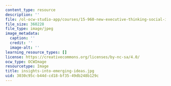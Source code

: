 ```yaml
---
content_type: resource
description: ''
file: /ol-ocw-studio-app/courses/15-960-new-executive-thinking-social-impact-technology-projects-fall-2017-spring-2018/3030c95cb44dcd18bf3549db248b129c_insights-into-emerging-ideas.jpg
file_size: 360228
file_type: image/jpeg
image_metadata:
  caption: ''
  credit: ''
  image-alt: ''
learning_resource_types: []
license: https://creativecommons.org/licenses/by-nc-sa/4.0/
ocw_type: OCWImage
resourcetype: Image
title: insights-into-emerging-ideas.jpg
uid: 3030c95c-b44d-cd18-bf35-49db248b129c
---
```


